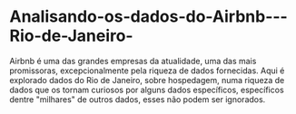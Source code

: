 # Analisando-os-dados-do-Airbnb---Rio-de-Janeiro-
Airbnb é uma das grandes empresas da atualidade, uma das mais promissoras, excepcionalmente pela riqueza de dados fornecidas. Aqui é explorado dados do Rio de Janeiro, sobre hospedagem, numa riqueza de dados que os tornam curiosos por alguns dados específicos, específicos dentre "milhares" de outros dados, esses não podem ser ignorados. 
